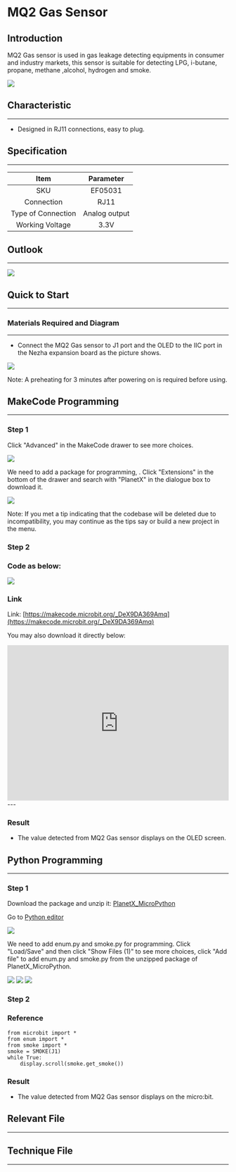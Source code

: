 # MQ2 Gas Sensor

## Introduction
MQ2 Gas sensor is used in gas leakage detecting equipments in consumer and industry markets, this sensor is suitable for detecting LPG, i-butane, propane, methane ,alcohol, hydrogen and smoke. 

![](./images/05031_01.png)

## Characteristic

---

- Designed in RJ11 connections, easy to plug.

## Specification

---

Item | Parameter 
:-: | :-: 
SKU|EF05031
Connection|RJ11
Type of Connection|Analog output
Working Voltage|3.3V





## Outlook
---


![](./images/05031_02.png)

## Quick to Start

---

### Materials Required and Diagram

---

- Connect the MQ2 Gas sensor to J1 port and the OLED to the IIC port in the Nezha expansion board as the picture shows.


![](./images/05031_03.png)

Note: A preheating for 3 minutes after powering on is required before using.

## MakeCode Programming

---

### Step 1

Click "Advanced" in the MakeCode drawer to see more choices.

![](./images/05001_04.png)

We need to add a package for programming, . Click "Extensions" in the bottom of the drawer and search with "PlanetX" in the dialogue box to download it. 

![](./images/05001_05.png)

Note: If you met a tip indicating that the codebase will be deleted due to incompatibility, you may continue as the tips say or build a new project in the menu. 

### Step 2

### Code as below:

![](./images/05031_06.png)


### Link
Link: [https://makecode.microbit.org/_DeX9DA369Amq](https://makecode.microbit.org/_DeX9DA369Amq)

You may also download it directly below:

<div style="position:relative;height:0;padding-bottom:70%;overflow:hidden;"><iframe style="position:absolute;top:0;left:0;width:100%;height:100%;" src="https://makecode.microbit.org/#pub:_DeX9DA369Amq" frameborder="0" sandbox="allow-popups allow-forms allow-scripts allow-same-origin"></iframe></div>  
---

### Result
- The value detected from MQ2 Gas sensor displays on the OLED screen.

## Python Programming 

---

### Step 1

Download the package and unzip it: [PlanetX_MicroPython](https://github.com/lionyhw/PlanetX_MicroPython/archive/master.zip)

Go to  [Python editor](https://python.microbit.org/v/2.0)

![](./images/05001_07.png)

We need to add enum.py and smoke.py for programming. Click "Load/Save" and then click "Show Files (1)" to see more choices, click "Add file" to add enum.py and smoke.py from the unzipped package of PlanetX_MicroPython. 

![](./images/05001_08.png)
![](./images/05001_09.png)
![](./images/05031_10.png)

### Step 2

### Reference

```
from microbit import *
from enum import *
from smoke import *
smoke = SMOKE(J1)
while True:
    display.scroll(smoke.get_smoke())
```


### Result
- The value detected from MQ2 Gas sensor displays on the micro:bit.
## Relevant File

---

## Technique File

---
